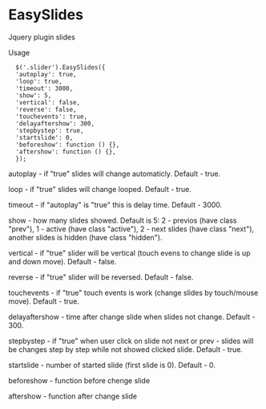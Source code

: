 # EasySlides
Jquery plugin slides

Usage

   
      $('.slider').EasySlides({
      'autoplay': true, 
      'loop': true,
      'timeout': 3000,
      'show': 5, 
      'vertical': false,  
      'reverse': false, 
      'touchevents': true, 
      'delayaftershow': 300, 
      'stepbystep': true, 
      'startslide': 0,  
      'beforeshow': function () {},
      'aftershow': function () {},      
      });



autoplay - if "true" slides will change automaticly. Default - true.

loop - if "true" slides will change looped. Default - true.

timeout - if "autoplay" is "true" this is delay time. Default - 3000.

show - how many slides showed. Default is 5: 2 - previos (have class "prev"), 1 - active (have class "active"), 2 - next slides (have class "next"), another slides is hidden (have class "hidden").

vertical -  if "true" slider will be vertical (touch evens to change slide is up and down move). Default - false.

reverse - if "true" slider will be reversed. Default - false.

touchevents - if "true" touch events is work (change slides by touch/mouse move). Default - true.

delayaftershow - time after change slide when slides not change. Default - 300.

stepbystep - if "true" when user click on slide not next or prev - slides will be changes step by step while not showed clicked slide. Default - true.

startslide - number of started slide (first slide is 0). Default - 0.

beforeshow - function before chenge slide

aftershow - function after change slide
